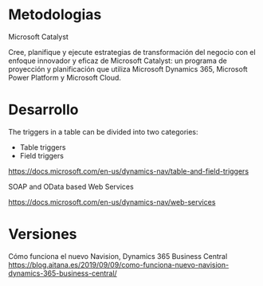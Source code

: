 

# Metodologias



Microsoft Catalyst

Cree, planifique y ejecute estrategias de transformación del negocio con el enfoque innovador y eficaz de Microsoft Catalyst: un programa de proyección y planificación que utiliza Microsoft Dynamics 365, Microsoft Power Platform y Microsoft Cloud.

# Desarrollo


The triggers in a table can be divided into two categories:

- Table triggers
- Field triggers
	

https://docs.microsoft.com/en-us/dynamics-nav/table-and-field-triggers


SOAP and OData based Web Services


https://docs.microsoft.com/en-us/dynamics-nav/web-services


# Versiones


Cómo funciona el nuevo Navision, Dynamics 365 Business Central
https://blog.aitana.es/2019/09/09/como-funciona-nuevo-navision-dynamics-365-business-central/